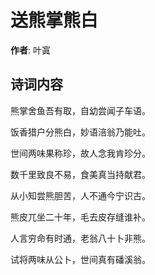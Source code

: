 # 送熊掌熊白

**作者**: 叶寘

## 诗词内容

熊掌舍鱼吾有取，自幼尝闻子车语。

饭香猎户分熊白，妙语涪翁乃能吐。

世间两味果称珍，故人念我肯珍分。

数千里致良不易，食美真当持献君。

从小知尝熊胆苦，人不通今宁识古。

熊皮兀坐二十年，毛去皮存缝谁补。

人言穷命有时通，老翁八十卜非熊。

试将两味从公卜，世间真有磻溪翁。

